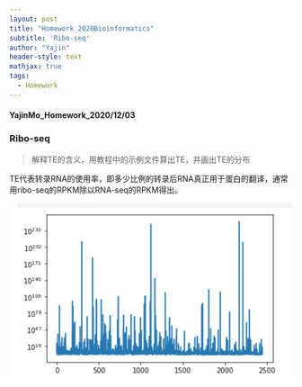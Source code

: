 ```yaml
---
layout: post
title: "Homework_2020Bioinformatics"
subtitle: 'Ribo-seq'
author: "Yajin"
header-style: text
mathjax: true
tags:
  - Homework
---
```


#### YajinMo_Homework_2020/12/03

### Ribo-seq

> 解释TE的含义，用教程中的示例文件算出TE，并画出TE的分布

TE代表转录RNA的使用率，即多少比例的转录后RNA真正用于蛋白的翻译，通常用ribo-seq的RPKM除以RNA-seq的RPKM得出。

![TE分布](img/in-post/TE.png)
